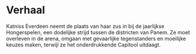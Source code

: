 # Verhaal

Katniss Everdeen neemt de plaats van haar zus in bij de jaarlijkse Hongerspelen, een dodelijke strijd tussen de districten van Panem. Ze moet overleven in de arena, omgaan met gevaarlijke tegenstanders en moeilijke keuzes maken, terwijl ze het onderdrukkende Capitool uitdaagt.